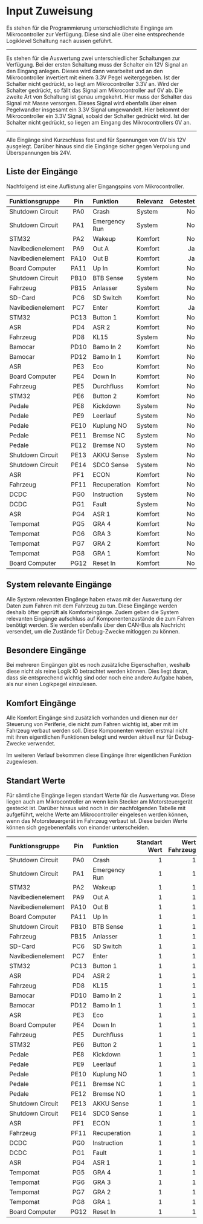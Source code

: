 # **Input Zuweisung**

Es stehen für die Programmierung unterschiedlichste Eingänge am Mikrocontroller zur
Verfügung. Diese sind alle über eine entsprechende Logiklevel Schaltung nach aussen
geführt.

---

Es stehen für die Auswertung zwei unterschiedlicher Schaltungen zur Verfügung.
Bei der ersten Schaltung muss der Schalter ein 12V Signal an den Eingang anlegen.
Dieses wird dann verarbeitet und an den Mikrocontroller invertiert mit einem 3.3V Pegel
weitergegeben. Ist der Schalter nicht gedrückt, so liegt am Mikrocontroller 3.3V an. Wird
der Schalter gedrückt, so fällt das Signal am Mikrocontroller auf 0V ab. Die zweite Art
von Schaltung ist genau umgekehrt. Hier muss der Schalter das Signal mit Masse versorgen.
Dieses Signal wird ebenfalls über einen Pegelwandler insgesamt ein 3.3V Signal umgewandelt.
Hier bekommt der Mikrocontroller ein 3.3V Signal, sobald der Schalter gedrückt wird.
Ist der Schalter nicht gedrückt, so liegen am Eingang des Mikrocontrollers 0V an.

---

Alle Eingänge sind Kurzschluss fest und für Spannungen von 0V bis 12V ausgelegt. Darüber
hinaus sind die Eingänge sicher gegen Verpolung und Überspannungen bis 24V.


## Liste der Eingänge

Nachfolgend ist eine Auflistung aller Eingangspins vom Mikrocontroller.

| Funktionsgruppe | Pin | Funktion | Relevanz | Getestet |
|:--------------- |:---:|:-------- |:-------- | --------:|
| Shutdown Circuit | PA0 | Crash | System | No |
| Shutdown Circuit | PA1 | Emergency Run | System | No |
| STM32 | PA2 | Wakeup | Komfort | No |
| Navibedienelement | PA9 | Out A | Komfort | Ja |
| Navibedienelement | PA10 | Out B | Komfort | Ja |
| Board Computer | PA11 | Up In | Komfort | No |
| Shutdown Circuit | PB10 | BTB Sense | System | No |
| Fahrzeug | PB15 | Anlasser | System | No |
| SD-Card | PC6 | SD Switch | Komfort | No |
| Navibedienelement | PC7 | Enter | Komfort | Ja |
| STM32 | PC13 | Button 1 | Komfort | No |
| ASR | PD4 | ASR 2 | Komfort | No |
| Fahrzeug | PD8 | KL15 | System | No |
| Bamocar | PD10 | Bamo In 2 | Komfort | No |
| Bamocar | PD12 | Bamo In 1 | Komfort | No |
| ASR | PE3 | Eco | Komfort | No |
| Board Computer | PE4 | Down In | Komfort | No |
| Fahrzeug | PE5 | Durchfluss | Komfort | No |
| STM32 | PE6 | Button 2 | Komfort | No |
| Pedale | PE8 | Kickdown | System | No |
| Pedale | PE9 | Leerlauf | System | No |
| Pedale | PE10 | Kuplung NO | System | No |
| Pedale | PE11 | Bremse NC | System | No |
| Pedale | PE12 | Bremse NO | System | No |
| Shutdown Circuit | PE13 | AKKU Sense | System | No |
| Shutdown Circuit | PE14 | SDC0 Sense | System | No |
| ASR | PF1 | ECON | Komfort | No |
| Fahrzeug | PF11 | Recuperation | Komfort | No |
| DCDC | PG0 | Instruction | System | No |
| DCDC | PG1 | Fault | System | No |
| ASR | PG4 | ASR 1 | Komfort | No |
| Tempomat | PG5 | GRA 4 | Komfort | No |
| Tempomat | PG6 | GRA 3 | Komfort | No |
| Tempomat | PG7 | GRA 2 | Komfort | No |
| Tempomat | PG8 | GRA 1 | Komfort | No |
| Board Computer | PG12 | Reset In | Komfort | No |


## System relevante Eingänge

Alle System relevanten Eingänge haben etwas mit der Auswertung der Daten zum Fahren mit
dem Fahrzeug zu tun. Diese Eingänge werden deshalb öfter geprüft als Komforteingänge.
Zudem geben die System relevanten Eingänge aufschluss auf Komponentenzustände die zum
Fahren benötigt werden. Sie werden ebenfalls über den CAN-Bus als Nachricht versendet,
um die Zustände für Debug-Zwecke mitloggen zu können.


## Besondere Eingänge

Bei mehreren Eingängen gibt es noch zusätzliche Eigenschaften, weshalb diese nicht als
reine Logik IO betrachtet werden können. Dies liegt daran, dass sie entsprechend wichtig
sind oder noch eine andere Aufgabe haben, als nur einen Logikpegel einzulesen.


## Komfort Eingänge

Alle Komfort Eingänge sind zusätzlich vorhanden und dienen nur der Steuerung von Periferie,
die nicht zum Fahren wichtig ist, aber mit im Fahrzeug verbaut werden soll. Diese Komponenten
werden erstmal nicht mit ihren eigentlichen Funktionen belegt und werden aktuell nur für
Debug-Zwecke verwendet.

Im weiteren Verlauf bekommen diese Eingänge ihrer eigentlichen Funktion zugewiesen.

## Standart Werte

Für sämtliche Eingänge liegen standart Werte für die Auswertung vor. Diese liegen auch am
Mikrocontroller an wenn kein Stecker am Motorsteuergerät gesteckt ist. Darüber hinaus
wird noch in der nachfolgenden Tabelle mit aufgeführt, welche Werte am Mikrocontroller
eingelesen werden können, wenn das Motorsteuergerät im Fahrzeug verbaut ist. Diese beiden
Werte können sich gegebenenfalls von einander unterscheiden.

| Funktionsgruppe | Pin | Funktion | Standart Wert | Wert Fahrzeug |
|:--------------- |:---:|:-------- | -------------:| -------------:|
| Shutdown Circuit | PA0 | Crash | 1 | 1 |
| Shutdown Circuit | PA1 | Emergency Run | 1 | 1 |
| STM32 | PA2 | Wakeup | 1 | 1 |
| Navibedienelement | PA9 | Out A | 1 | 1 |
| Navibedienelement | PA10 | Out B | 1 | 1 |
| Board Computer | PA11 | Up In | 1 | 1 |
| Shutdown Circuit | PB10 | BTB Sense | 1 | 1 |
| Fahrzeug | PB15 | Anlasser | 1 | 1 |
| SD-Card | PC6 | SD Switch | 1 | 1 |
| Navibedienelement | PC7 | Enter | 1 | 1 |
| STM32 | PC13 | Button 1 | 1 | 1 |
| ASR | PD4 | ASR 2 | 1 | 1 |
| Fahrzeug | PD8 | KL15 | 1 | 1 |
| Bamocar | PD10 | Bamo In 2 | 1 | 1 |
| Bamocar | PD12 | Bamo In 1 | 1 | 1 |
| ASR | PE3 | Eco | 1 | 1 |
| Board Computer | PE4 | Down In | 1 | 1 |
| Fahrzeug | PE5 | Durchfluss | 1 | 1 |
| STM32 | PE6 | Button 2 | 1 | 1 |
| Pedale | PE8 | Kickdown | 1 | 1 |
| Pedale | PE9 | Leerlauf | 1 | 1 |
| Pedale | PE10 | Kuplung NO | 1 | 1 |
| Pedale | PE11 | Bremse NC | 1 | 1 |
| Pedale | PE12 | Bremse NO | 1 | 1 |
| Shutdown Circuit | PE13 | AKKU Sense | 1 | 1 |
| Shutdown Circuit | PE14 | SDC0 Sense | 1 | 1 |
| ASR | PF1 | ECON | 1 | 1 |
| Fahrzeug | PF11 | Recuperation | 1 | 1 |
| DCDC | PG0 | Instruction | 1 | 1 |
| DCDC | PG1 | Fault | 1 | 1 |
| ASR | PG4 | ASR 1 | 1 | 1 |
| Tempomat | PG5 | GRA 4 | 1 | 1 |
| Tempomat | PG6 | GRA 3 | 1 | 1 |
| Tempomat | PG7 | GRA 2 | 1 | 1 |
| Tempomat | PG8 | GRA 1 | 1 | 1 |
| Board Computer | PG12 | Reset In | 1 | 1 |